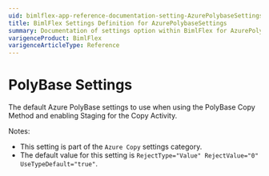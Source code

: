```yaml
---
uid: bimlflex-app-reference-documentation-setting-AzurePolybaseSettings
title: BimlFlex Settings Definition for AzurePolybaseSettings
summary: Documentation of settings option within BimlFlex for AzurePolybaseSettings
varigenceProduct: BimlFlex
varigenceArticleType: Reference
---
```


# PolyBase Settings

The default Azure PolyBase settings to use when using the PolyBase Copy Method and enabling Staging for the Copy Activity.

Notes:

* This setting is part of the `Azure Copy` settings category.
* The default value for this setting is `RejectType="Value" RejectValue="0" UseTypeDefault="true"`.
